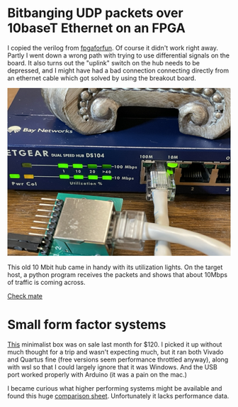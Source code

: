 # Bitbanging UDP packets over 10baseT Ethernet on an FPGA

I copied the verilog from [fpgaforfun](https://www.fpga4fun.com/10BASE-T1.html).
Of course it didn't work right away. Partly I went down a wrong path with trying to 
use differential signals on the board. It also turns out the "uplink" switch on the 
hub needs to be depressed, and I might have had a bad connection connecting directly
from an ethernet cable which got solved by using the breakout board.

<img src="/images/IMG_4836.jpg" class="img-responsive" alt="" > 

This old 10 Mbit hub came in handy with its utilization lights. 
On the target host, a python program receives the packets and shows that
about 10Mbps of traffic is coming across.

[Check mate](https://lichess.org/DkuRWSgc)

# Small form factor systems
[This](https://www.amazon.com/dp/B0BS9CPNS2?ref=ppx_yo2ov_dt_b_product_details&th=1) 
minimalist box was on sale last month for $120. I picked it up without much thought for
a trip and wasn't expecting much, but it ran both Vivado and Quartus fine 
(free versions seem performance throttled anyway), along with wsl so that I could 
largely ignore that it was Windows. 
And the USB port worked properly with Arduino (it was a pain on the mac.)

I became curious what higher performing systems might be available and found this huge
[comparison sheet](https://docs.google.com/spreadsheets/d/1IjCpi4_z_WfO0G53E_mWNv0qV3mLOh0ZgUNdmHmmgc8/edit#gid=239063037). 
Unfortunately it lacks performance data.

